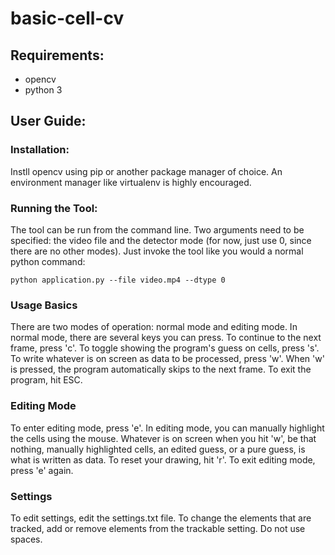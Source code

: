 # basic-cell-cv

## Requirements:
 - opencv
 - python 3

## User Guide:

### Installation:
Instll opencv using pip or another package manager of choice. An environment manager like virtualenv is highly encouraged.

### Running the Tool:
The tool can be run from the command line. Two arguments need to be specified: the video file and the detector mode (for now, just use 0, since there are no other modes).
Just invoke the tool like you would a normal python command:
```
python application.py --file video.mp4 --dtype 0
```

### Usage Basics
There are two modes of operation: normal mode and editing mode.
In normal mode, there are several keys you can press. To continue to the next frame, press 'c'.
To toggle showing the program's guess on cells, press 's'.
To write whatever is on screen as data to be processed, press 'w'.
When 'w' is pressed, the program automatically skips to the next frame.
To exit the program, hit ESC.

### Editing Mode
To enter editing mode, press 'e'.
In editing mode, you can manually highlight the cells using the mouse.
Whatever is on screen when you hit 'w', be that nothing, manually highlighted cells, an edited guess, or a pure guess, is what is written as data.
To reset your drawing, hit 'r'.
To exit editing mode, press 'e' again.

### Settings
To edit settings, edit the settings.txt file.
To change the elements that are tracked, add or remove elements from the trackable setting. Do not use spaces.
